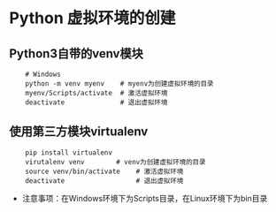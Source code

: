 # Python 虚拟环境的创建

## Python3自带的venv模块

		# Windows
        python -m venv myenv    # myenv为创建虚拟环境的目录
        myenv/Scripts/activate  # 激活虚拟环境	
        deactivate				# 退出虚拟环境
        

## 使用第三方模块virtualenv

        pip install virtualenv
        virutalenv venv        # venv为创建虚拟环境的目录
        source venv/bin/activate	# 激活虚拟环境
        deactivate					# 退出虚拟环境

- 注意事项：在Windows环境下为Scripts目录，在Linux环境下为bin目录